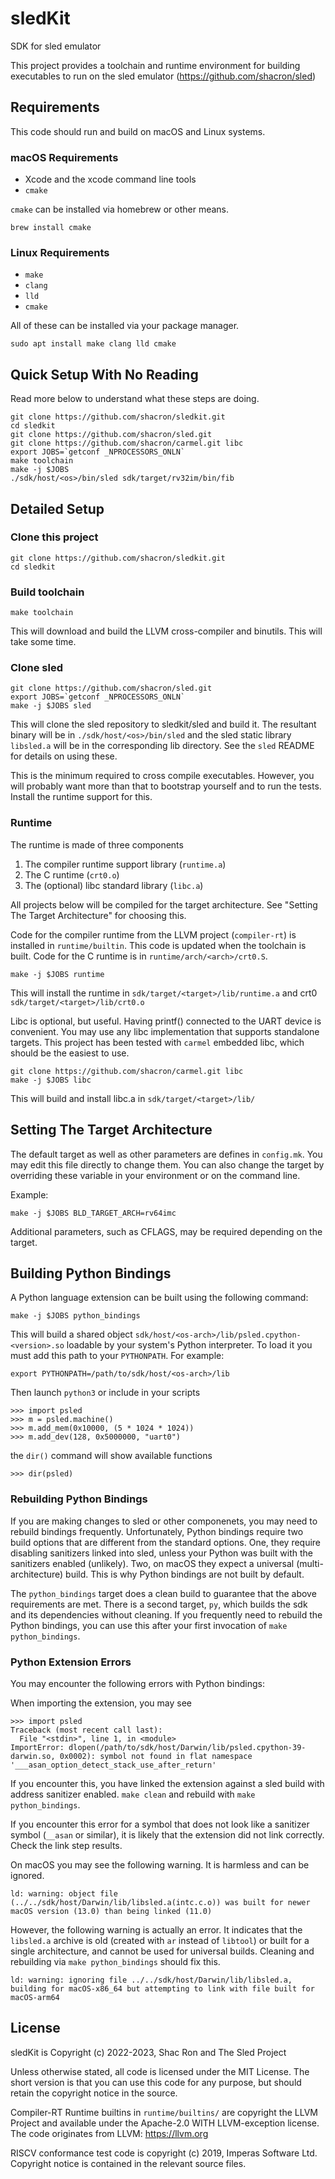 # sledKit
SDK for sled emulator

This project provides a toolchain and runtime environment for building executables to run on the sled emulator (https://github.com/shacron/sled)

## Requirements

This code should run and build on macOS and Linux systems.

### macOS Requirements

* Xcode and the xcode command line tools
* `cmake`

`cmake` can be installed via homebrew or other means.

    brew install cmake


### Linux Requirements

* `make`
* `clang`
* `lld`
* `cmake`

All of these can be installed via your package manager.

    sudo apt install make clang lld cmake


## Quick Setup With No Reading

Read more below to understand what these steps are doing.

    git clone https://github.com/shacron/sledkit.git
    cd sledkit
    git clone https://github.com/shacron/sled.git
    git clone https://github.com/shacron/carmel.git libc
    export JOBS=`getconf _NPROCESSORS_ONLN`
    make toolchain
    make -j $JOBS
    ./sdk/host/<os>/bin/sled sdk/target/rv32im/bin/fib


## Detailed Setup

### Clone this project

    git clone https://github.com/shacron/sledkit.git
    cd sledkit

### Build toolchain

    make toolchain

This will download and build the LLVM cross-compiler and binutils. This will take some time.

### Clone sled

    git clone https://github.com/shacron/sled.git
    export JOBS=`getconf _NPROCESSORS_ONLN`
    make -j $JOBS sled

This will clone the sled repository to sledkit/sled and build it. The resultant binary will be in `./sdk/host/<os>/bin/sled` and the sled static library `libsled.a` will be in the corresponding lib directory. See the `sled` README for details on using these.

This is the minimum required to cross compile executables. However, you will probably want more than that to bootstrap yourself and to run the tests. Install the runtime support for this.

### Runtime

The runtime is made of three components

1. The compiler runtime support library (`runtime.a`)
1. The C runtime (`crt0.o`)
1. The (optional) libc standard library (`libc.a`)

All projects below will be compiled for the target architecture. See "Setting The Target Architecture" for choosing this.

Code for the compiler runtime from the LLVM project (`compiler-rt`) is installed in `runtime/builtin`. This code is updated when the toolchain is built. Code for the C runtime is in `runtime/arch/<arch>/crt0.S`.

    make -j $JOBS runtime

This will install the runtime in `sdk/target/<target>/lib/runtime.a` and crt0 `sdk/target/<target>/lib/crt0.o`

Libc is optional, but useful. Having printf() connected to the UART device is convenient. You may use any libc implementation that supports standalone targets. This project has been tested with `carmel` embedded libc, which should be the easiest to use.

    git clone https://github.com/shacron/carmel.git libc
    make -j $JOBS libc

This will build and install libc.a in `sdk/target/<target>/lib/`

## Setting The Target Architecture

The default target as well as other parameters are defines in `config.mk`. You may edit this file directly to change them. You can also change the target by overriding these variable in your environment or on the command line.

Example:

    make -j $JOBS BLD_TARGET_ARCH=rv64imc

Additional parameters, such as CFLAGS, may be required depending on the target.

## Building Python Bindings

A Python language extension can be built using the following command:

    make -j $JOBS python_bindings

This will build a shared object `sdk/host/<os-arch>/lib/psled.cpython-<version>.so` loadable by your system's Python interpreter. To load it you must add this path to your `PYTHONPATH`. For example:

    export PYTHONPATH=/path/to/sdk/host/<os-arch>/lib

Then launch `python3` or include in your scripts

    >>> import psled
    >>> m = psled.machine()
    >>> m.add_mem(0x10000, (5 * 1024 * 1024))
    >>> m.add_dev(128, 0x5000000, "uart0")

the `dir()` command will show available functions

    >>> dir(psled)

### Rebuilding Python Bindings

If you are making changes to sled or other componenets, you may need to rebuild bindings frequently. Unfortunately, Python bindings require two build options that are different from the standard options. One, they require disabling sanitizers linked into sled, unless your Python was built with the sanitizers enabled (unlikely). Two, on macOS they expect a universal (multi-architecture) build. This is why Python bindings are not built by default.

The `python_bindings` target does a clean build to guarantee that the above requirements are met. There is a second target, `py`, which builds the sdk and its dependencies without cleaning. If you frequently need to rebuild the Python bindings, you can use this after your first invocation of `make python_bindings`.

### Python Extension Errors

You may encounter the following errors with Python bindings:

When importing the extension, you may see

    >>> import psled
    Traceback (most recent call last):
      File "<stdin>", line 1, in <module>
    ImportError: dlopen(/path/to/sdk/host/Darwin/lib/psled.cpython-39-darwin.so, 0x0002): symbol not found in flat namespace '___asan_option_detect_stack_use_after_return'

If you encounter this, you have linked the extension against a sled build with address sanitizer enabled. `make clean` and rebuild with `make python_bindings`.

If you encounter this error for a symbol that does not look like a sanitizer symbol (`__asan` or similar), it is likely that the extension did not link correctly. Check the link step results.

On macOS you may see the following warning. It is harmless and can be ignored.

    ld: warning: object file (../../sdk/host/Darwin/lib/libsled.a(intc.c.o)) was built for newer macOS version (13.0) than being linked (11.0)

However, the following warning is actually an error. It indicates that the `libsled.a` archive is old (created with `ar` instead of `libtool`) or built for a single architecture, and cannot be used for universal builds. Cleaning and rebuilding via `make python_bindings` should fix this.

    ld: warning: ignoring file ../../sdk/host/Darwin/lib/libsled.a, building for macOS-x86_64 but attempting to link with file built for macOS-arm64


## License

sledKit is Copyright (c) 2022-2023, Shac Ron and The Sled Project

Unless otherwise stated, all code is licensed under the MIT License. The short version is that you can use this code for any purpose, but should retain the copyright notice in the source.

Compiler-RT Runtime builtins in `runtime/builtins/` are copyright the LLVM Project and available under the Apache-2.0 WITH LLVM-exception license. The code originates from LLVM: https://llvm.org

RISCV conformance test code is copyright (c) 2019, Imperas Software Ltd. Copyright notice is contained in the relevant source files.

